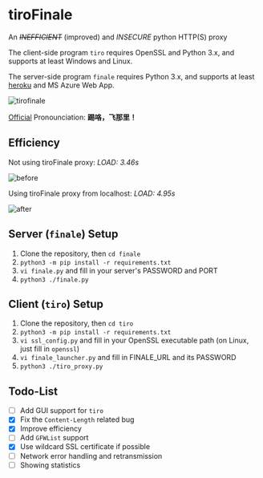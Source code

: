 # tiroFinale
An <del>*INEFFICIENT*</del> (improved) and *INSECURE* python HTTP(S) proxy

The client-side program `tiro` requires OpenSSL and Python 3.x, and supports at least Windows and Linux.

The server-side program `finale` requires Python 3.x, and supports at least [heroku](http://heroku.com) and MS Azure Web App.

![tirofinale](https://cloud.githubusercontent.com/assets/6646473/16940706/251b6fde-4dbe-11e6-9a1c-701e45aeb630.png)

[Official](http://bangumi.bilibili.com/anime/2539) Pronounciation: **踢咯，飞那里！**

## Efficiency

Not using tiroFinale proxy: *LOAD: 3.46s*

![before](https://cloud.githubusercontent.com/assets/6646473/16955889/e033fc4c-4e08-11e6-9b18-f00bf75a5f50.png)

Using tiroFinale proxy from localhost: *LOAD: 4.95s*

![after](https://cloud.githubusercontent.com/assets/6646473/16955850/c6c0f666-4e08-11e6-9feb-7fd576c5cf44.png)


## Server (`finale`) Setup

1. Clone the repository, then `cd finale`
2. `python3 -m pip install -r requirements.txt`
3. `vi finale.py` and fill in your server's PASSWORD and PORT
4. `python3 ./finale.py`

## Client (`tiro`) Setup

1. Clone the repository, then `cd tiro`
2. `python3 -m pip install -r requirements.txt`
3. `vi ssl_config.py` and fill in your OpenSSL executable path (on Linux, just fill in `openssl`)
4. `vi finale_launcher.py` and fill in FINALE_URL and its PASSWORD
5. `python3 ./tiro_proxy.py`

## Todo-List

- [ ] Add GUI support for `tiro`
- [x] Fix the `Content-Length` related bug
- [x] Improve efficiency
- [ ] Add `GFWList` support
- [x] Use wildcard SSL certificate if possible
- [ ] Network error handling and retransmission
- [ ] Showing statistics
